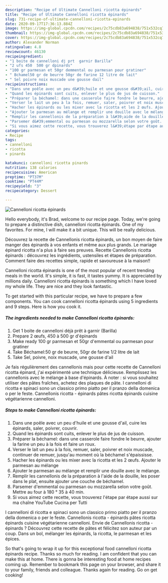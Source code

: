 ```yaml
---
description: "Recipe of Ultimate Cannelloni ricotta épinards"
title: "Recipe of Ultimate Cannelloni ricotta épinards"
slug: 731-recipe-of-ultimate-cannelloni-ricotta-epinards
date: 2020-09-17T17:36:13.884Z
image: https://img-global.cpcdn.com/recipes/2c75cdb83a694838/751x532cq70/cannelloni-ricotta-epinards-photo-principale-de-la-recette.jpg
thumbnail: https://img-global.cpcdn.com/recipes/2c75cdb83a694838/751x532cq70/cannelloni-ricotta-epinards-photo-principale-de-la-recette.jpg
cover: https://img-global.cpcdn.com/recipes/2c75cdb83a694838/751x532cq70/cannelloni-ricotta-epinards-photo-principale-de-la-recette.jpg
author: Alexander Norman
ratingvalue: 4.8
reviewcount: 46130
recipeingredient:
- "1 boite de cannelloni dj prt  garnir Barilla"
- "2 ufs 450  500 gr dpinards"
- "100 gr parmesan et 50gr demmental ou parmesan pour gratiner"
- " Bchamel50 gr de beurre 50gr de farine 12 litre de lait"
- " Sel poivre noix muscade une gousse dail"
recipeinstructions:
- "Dans une poêle avec un peu d&#39;huile et une gousse d&#39;ail, cuire les épinards, saler, poivrer, couvrir."
- "Quand les épinards sont cuits, enlever le plus de jus de cuisson."
- "Préparer la béchamel: dans une casserole faire fondre le beurre, ajouter la farine un peu à la fois et faire un roux."
- "Verser le lait un peu à la fois, remuer, saler, poivrer et noix muscade, continuer de remuer, jusqu&#39;au moment où la béchamel s&#39;épaississe."
- "Hacher les épinards ou les mixer avec la ricotta et les 2 œufs. Ajouter le parmesan au mélange"
- "Ajouter le parmesan au mélange et remplir une douille avec le mélange."
- "Remplir les cannellonis de la préparation à l&#39;aide de la douille, les poser dans le plat, ensuite ajouter une couche de béchamel."
- "Parsemer d&#39;emmental ou parmesan ou mozzarella selon votre goût. Mettre au four à 180 ° 35 à 40 min."
- "Si vous aimez cette recette, vous trouverez l&#39;étape par étape aussi sur ma chaîne YouTube Cucina per Tutti"
categories:
- Recipe
tags:
- cannelloni
- ricotta
- pinards

katakunci: cannelloni ricotta pinards 
nutrition: 138 calories
recipecuisine: American
preptime: "PT37M"
cooktime: "PT44M"
recipeyield: "3"
recipecategory: Dessert

---
```



![Cannelloni ricotta épinards](https://img-global.cpcdn.com/recipes/2c75cdb83a694838/751x532cq70/cannelloni-ricotta-epinards-photo-principale-de-la-recette.jpg)

Hello everybody, it's Brad, welcome to our recipe page. Today, we're going to prepare a distinctive dish, cannelloni ricotta épinards. One of my favorites. For mine, I will make it a bit unique. This will be really delicious.

Découvrez la recette de Cannellonis ricotta épinards, un bon moyen de faire manger des épinards à vos enfants et même aux plus grands. Le mariage épinard ricotta n&#39;a plus à faire ses preuves. Recette Cannellonis ricotta épinards : découvrez les ingrédients, ustensiles et étapes de préparation. Comment faire des recettes simple, rapide et savoureuse à la maison!!

Cannelloni ricotta épinards is one of the most popular of recent trending meals in the world. It's simple, it is fast, it tastes yummy. It is appreciated by millions daily. Cannelloni ricotta épinards is something which I have loved my whole life. They are nice and they look fantastic.


To get started with this particular recipe, we have to prepare a few components. You can cook cannelloni ricotta épinards using 5 ingredients and 9 steps. Here is how you cook it.

<!--inarticleads1-->

##### The ingredients needed to make Cannelloni ricotta épinards:

1. Get 1 boite de cannelloni déjà prêt à garnir (Barilla)
1. Prepare 2 œufs, 450 à 500 gr d&#39;épinards
1. Make ready 100 gr parmesan et 50gr d&#39;emmental ou parmesan pour gratiner
1. Take  Béchamel:50 gr de beurre, 50gr de farine 1/2 litre de lait
1. Take  Sel, poivre, noix muscade, une gousse d&#39;ail


Je fais régulièrement des cannellonis mais pour cette recette de Cannelloni ricotta épinard, j&#39;ai expérimenté une technique délicieuse. Remplissez les cannellonis avec le mélange à base d&#39;épinards. À noter : si vous souhaitez utiliser des pâtes fraîches, achetez des plaques de pâte. I cannelloni di ricotta e spinaci sono un classico primo piatto per il pranzo della domenica o per le feste. Cannellonis ricotta - épinards pâtes ricotta épinards cuisine végétarienne cannelloni. 

<!--inarticleads2-->

##### Steps to make Cannelloni ricotta épinards:

1. Dans une poêle avec un peu d&#39;huile et une gousse d&#39;ail, cuire les épinards, saler, poivrer, couvrir.
1. Quand les épinards sont cuits, enlever le plus de jus de cuisson.
1. Préparer la béchamel: dans une casserole faire fondre le beurre, ajouter la farine un peu à la fois et faire un roux.
1. Verser le lait un peu à la fois, remuer, saler, poivrer et noix muscade, continuer de remuer, jusqu&#39;au moment où la béchamel s&#39;épaississe.
1. Hacher les épinards ou les mixer avec la ricotta et les 2 œufs. Ajouter le parmesan au mélange
1. Ajouter le parmesan au mélange et remplir une douille avec le mélange.
1. Remplir les cannellonis de la préparation à l&#39;aide de la douille, les poser dans le plat, ensuite ajouter une couche de béchamel.
1. Parsemer d&#39;emmental ou parmesan ou mozzarella selon votre goût. Mettre au four à 180 ° 35 à 40 min.
1. Si vous aimez cette recette, vous trouverez l&#39;étape par étape aussi sur ma chaîne YouTube Cucina per Tutti


I cannelloni di ricotta e spinaci sono un classico primo piatto per il pranzo della domenica o per le feste. Cannellonis ricotta - épinards pâtes ricotta épinards cuisine végétarienne cannelloni. Envie de Cannellonis ricotta - épinards ? Découvrez cette recette de pâtes et félicitez son auteur par un coup. Dans un bol, mélanger les épinards, la ricotta, le parmesan et les épices. 

So that's going to wrap it up for this exceptional food cannelloni ricotta épinards recipe. Thanks so much for reading. I am confident that you can make this at home. There is gonna be interesting food at home recipes coming up. Remember to bookmark this page on your browser, and share it to your family, friends and colleague. Thanks again for reading. Go on get cooking!

